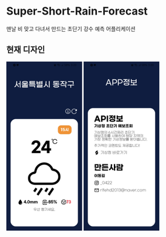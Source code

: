 # Super-Short-Rain-Forecast

맨날 비 맞고 다녀서 만드는 초단기 강수 예측 어플리케이션

## 현재 디자인

<div>
<img src="./assets/1.jpg" width="200px"/>
<img src="./assets/2.jpg" width="200px" />
</div>